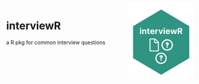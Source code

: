 
<img height='200' align='right' src='img/interviewR.png'>

# interviewR

a R pkg for common interview questions 
